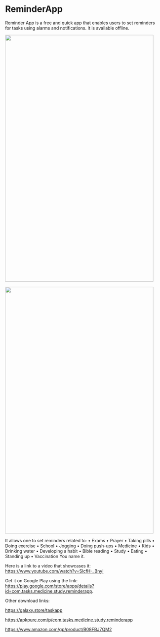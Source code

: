 # ReminderApp

Reminder App is a free and quick app that enables users to set reminders for tasks using alarms and notifications. It is available offline.
<br>
<p><img src="https://play-lh.googleusercontent.com/o38s0plmA7266NCu8i1c0JGG7U86665Ot8vSAglr66ad1L2dDIwEp3KTgKGh4lhSMy_T=w2560-h1440" width="480" height="800"> <br><br> <img src="https://play-lh.googleusercontent.com/SAHS-3VksVdXSeNaxQdN5MvlzyQIDa9pjSwC5q-gsuRNQQzk7i3g43oKR3Ex3Q6R8rA=w2560-h1440" width="480" height="800"></p>

It allows one to set reminders related to:
•	Exams
•	Prayer
•	Taking pills
•	Doing exercise
•	School
•	Jogging
•	Doing push-ups
•	Medicine
•	Kids
•	Drinking water
•	Developing a habit
•	Bible reading
•	Study
•	Eating
•	Standing up
•	Vaccination
You name it.

Here is a link to a video that showcases it: https://www.youtube.com/watch?v=SlcfH-_BnyI 

Get it on Google Play using the link: https://play.google.com/store/apps/details?id=com.tasks.medicine.study.reminderapp.

Other download links:

https://galaxy.store/taskapp

https://apkpure.com/p/com.tasks.medicine.study.reminderapp

https://www.amazon.com/gp/product/B08FBJ7QM2

